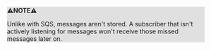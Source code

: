 <div style="margin:2em; background-color: #e0e0e0;">

<strong>⚠️NOTE️️️⚠️</strong>

Unlike with SQS, messages aren't stored. A subscriber that isn't actively listening for messages won't receive those missed messages later on.
</div>

